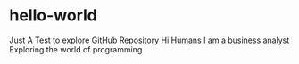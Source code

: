 # hello-world
Just A Test to explore GitHub Repository
Hi Humans
I am a business analyst
Exploring the world of programming 
